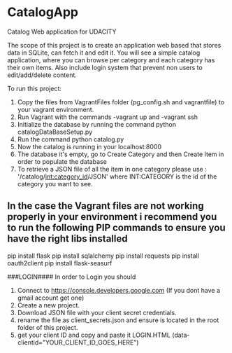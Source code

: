 # CatalogApp
Catalog Web application for UDACITY

The scope of this project is to create an application web based that stores data in SQLite, can fetch it and edit it.
You will see a simple catalog application, where you can browse per category and each category has their own items.
Also include login system that prevent non users to edit/add/delete content.

To run this project:

1) Copy the files from VagrantFiles folder (pg_config.sh and vagrantfile) to your vagrant environment.
2) Run Vagrant with the commands -vagrant up and -vagrant ssh
2) Initialize the database by running the command python catalogDataBaseSetup.py
3) Run the command python catalog.py
4) Now the catalog is running in your localhost:8000
5) The database it's empty, go to Create Category and then Create Item in order to populate the database
6) To retrieve a JSON file of all the item in one category please use : '/catalog/<int:category_id>/JSON' where INT:CATEGORY is the id of the category you want to see.

## In the case the Vagrant files are not working properly in your environment i recommend you to run the following PIP commands to ensure you have the right libs installed ###

pip install flask
pip install sqlalchemy
pip install requests
pip install oauth2client
pip install flask-seasurf

###LOGIN####
In order to Login you should
1) Connect to https://console.developers.google.com (If you dont have a gmail account get one)
2) Create a new project.
3) Download JSON file with your client secret credentials.
4) rename the file as client_secrets.json and ensure is located in the root folder of this project.
5) get your client ID and copy and paste it LOGIN.HTML (data-clientid="YOUR_CLIENT_ID_GOES_HERE")
